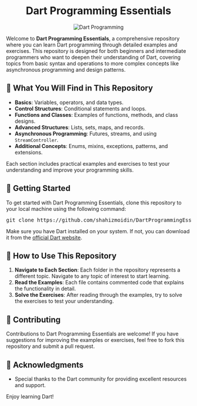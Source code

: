 
<h1 align="center">Dart Programming Essentials</h1>

<p align="center">
  <img src="https://media.giphy.com/media/l0HlBO7eyXzSZkJri/giphy.gif" alt="Dart Programming">
</p>

Welcome to <strong>Dart Programming Essentials</strong>, a comprehensive repository where you can learn Dart programming through detailed examples and exercises. This repository is designed for both beginners and intermediate programmers who want to deepen their understanding of Dart, covering topics from basic syntax and operations to more complex concepts like asynchronous programming and design patterns.

<h2>📘 What You Will Find in This Repository</h2>

<ul>
<li><strong>Basics</strong>: Variables, operators, and data types.</li>
<li><strong>Control Structures</strong>: Conditional statements and loops.</li>
<li><strong>Functions and Classes</strong>: Examples of functions, methods, and class designs.</li>
<li><strong>Advanced Structures</strong>: Lists, sets, maps, and records.</li>
<li><strong>Asynchronous Programming</strong>: Futures, streams, and using <code>StreamController</code>.</li>
<li><strong>Additional Concepts</strong>: Enums, mixins, exceptions, patterns, and extensions.</li>
</ul>

Each section includes practical examples and exercises to test your understanding and improve your programming skills.

<h2>🚀 Getting Started</h2>

To get started with Dart Programming Essentials, clone this repository to your local machine using the following command:

<pre>
git clone https://github.com/shahizmoidin/DartProgrammingEssentials.git
</pre>

Make sure you have Dart installed on your system. If not, you can download it from the <a href="https://dart.dev/get-dart">official Dart website</a>.

<h2>📖 How to Use This Repository</h2>

<ol>
<li><strong>Navigate to Each Section</strong>: Each folder in the repository represents a different topic. Navigate to any topic of interest to start learning.</li>
<li><strong>Read the Examples</strong>: Each file contains commented code that explains the functionality in detail.</li>
<li><strong>Solve the Exercises</strong>: After reading through the examples, try to solve the exercises to test your understanding.</li>
</ol>

<h2>🤝 Contributing</h2>

Contributions to Dart Programming Essentials are welcome! If you have suggestions for improving the examples or exercises, feel free to fork this repository and submit a pull request.


<h2>🙌 Acknowledgments</h2>

<ul>
<li>Special thanks to the Dart community for providing excellent resources and support.</li>
</ul>

Enjoy learning Dart!
